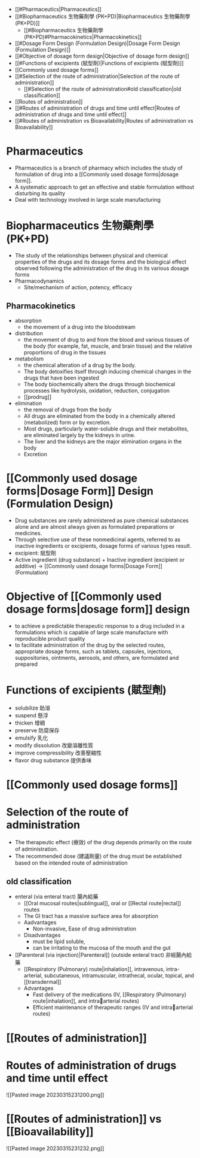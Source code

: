 - [[#Pharmaceutics|Pharmaceutics]]
- [[#Biopharmaceutics 生物藥劑學 (PK+PD)|Biopharmaceutics 生物藥劑學 (PK+PD)]]
	- [[#Biopharmaceutics 生物藥劑學 (PK+PD)#Pharmacokinetics|Pharmacokinetics]]
- [[#Dosage Form Design (Formulation Design)|Dosage Form Design (Formulation Design)]]
- [[#Objective of dosage form design|Objective of dosage form design]]
- [[#Functions of excipients (賦型劑)|Functions of excipients (賦型劑)]]
- [[Commonly used dosage forms]]
- [[#Selection of the route of administration|Selection of the route of administration]]
	- [[#Selection of the route of administration#old classification|old classification]]
- [[Routes of administration]]
- [[#Routes of administration of drugs and time until effect|Routes of administration of drugs and time until effect]]
- [[#Routes of administration vs Bioavailability|Routes of administration vs Bioavailability]]
# Pharmaceutics
- Pharmaceutics is a branch of pharmacy which includes the study of formulation of drug into a [[Commonly used dosage forms|dosage form]]. 
- A systematic approach to get an effective and stable formulation without disturbing its quality 
- Deal with technology involved in large scale manufacturing
# Biopharmaceutics 生物藥劑學 (PK+PD)
- The study of the relationships between physical and chemical properties of the drugs and its dosage forms and the biological effect observed following the administration of the drug in its various dosage forms
- Pharmacodynamics
	- Site/mechanism of action, potency, efficacy
## Pharmacokinetics
- absorption
	- the movement of a drug into the bloodstream
- distribution
	- the movement of drug to and from the blood and various tissues of the body (for example, fat, muscle, and brain tissue) and the relative proportions of drug in the tissues
- metabolism
	- the chemical alteration of a drug by the body. 
	- The body detoxifies itself through inducing chemical changes in the drugs that have been ingested 
	- The body biochemically alters the drugs through biochemical processes like hydrolysis, oxidation, reduction, conjugation
	- [[prodrug]]
- elimination
	- the removal of drugs from the body 
	- All drugs are eliminated from the body in a chemically altered (metabolized) form or by excretion. 
	- Most drugs, particularly water-soluble drugs and their metabolites, are eliminated largely by the kidneys in urine. 
	- The liver and the kidneys are the major elimination organs in the body 
	- Excretion
# [[Commonly used dosage forms|Dosage Form]] Design (Formulation Design)
- Drug substances are rarely administered as pure chemical substances alone and are almost always given as formulated preparations or medicines. 
- Through selective use of these nonmedicinal agents, referred to as inactive ingredients or excipients, dosage forms of various types result. 
- excipient: 賦型劑
- Active ingredient (drug substance) + Inactive ingredient (excipient or additive) $\rightarrow$  [[Commonly used dosage forms|Dosage Form]] (Formulation)
# Objective of [[Commonly used dosage forms|dosage form]] design
- to achieve a predictable therapeutic response to a drug included in a formulations which is capable of large scale manufacture with reproducible product quality 
- to facilitate administration of the drug by the selected routes, appropriate dosage forms, such as tablets, capsules, injections, suppositories, ointments, aerosols, and others, are formulated and prepared
# Functions of excipients (賦型劑)
- solubilize 助溶 
- suspend 懸浮 
- thicken 增稠 
- preserve 防腐保存 
- emulsify 乳化 
- modify dissolution 改變溶離性質 
- improve compressibility 改善壓縮性 
- flavor drug substance 提供香味
# [[Commonly used dosage forms]]
# Selection of the route of administration
- The therapeutic effect (療效) of the drug depends primarily on the route of administration. 
- The recommended dose (建議劑量) of the drug must be established based on the intended route of administration
## old classification
- enteral (via enteral tract) 腸內給藥 
	- [[Oral mucosal routes|sublingual]], oral or [[Rectal route|rectal]] routes 
	- The GI tract has a massive surface area for absorption 
	- Aadvantages 
		- Non-invasive, Ease of drug administration 
	- Disadvantages 
		- must be lipid soluble,
		- can be irritating to the mucosa of the mouth and the gut
- [[Parenteral (via injection)|Parenteral]] (outside enteral tract) 非經腸內給藥 
	- [[Respiratory (Pulmonary) route|inhalation]], intravenous, intra-arterial, subcutaneous, intramuscular, intrathecal, ocular, topical, and [[transdermal]] 
	- Advantages 
		- Fast delivery of the medications (IV, [[Respiratory (Pulmonary) route|inhalation]], and intraarterial routes)
		- Efficient maintenance of therapeutic ranges (IV and intraarterial routes)
# [[Routes of administration]]
# Routes of administration of drugs and time until effect
![[Pasted image 20230315231200.png]]
# [[Routes of administration]] vs [[Bioavailability]]
![[Pasted image 20230315231232.png]]